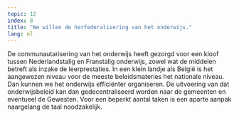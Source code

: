 ```yaml
---
topic: 12
index: 8
title: "We willen de herfederalisering van het onderwijs."
lang: nl
---
```

De communautarisering van het onderwijs heeft gezorgd voor een kloof tussen
Nederlandstalig en Franstalig onderwijs, zowel wat de middelen betreft als
inzake de leerprestaties. In een klein landje als België is het aangewezen
niveau voor de meeste beleidsmateries het nationale niveau. Dan kunnen we het
onderwijs efficiënter organiseren. De uitvoering van dat onderwijsbeleid kan
dan gedecentraliseerd worden naar de gemeenten en eventueel de Gewesten. Voor
een beperkt aantal taken is een aparte aanpak naargelang de taal noodzakelijk.
